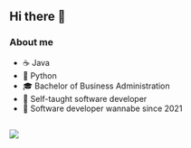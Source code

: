 ## Hi there 👋

### About me
- ☕ Java
- 🐍 Python
- 🎓 Bachelor of Business Administration
- 📖 Self-taught software developer
- 🧭 Software developer wannabe since 2021

<!--
<p>
### ✨ About you ✨
Sign my guestbook below!
  <a href="https://gist.github.com/miachafer/ec85cec5ef2a8f9937be7ea7d2341153">
    <img src="https://gist.githubusercontent.com/miachafer/ec85cec5ef2a8f9937be7ea7d2341153/raw/79c620d64b3fe9a97a324e82f703d9cd8ffdee00/my-guestbook.gif" alt="Sign my guestbook!">
  </a>
</p>
-->

  ##
  
  <div> 
 
  <a href="https://www.linkedin.com/in/miachafer" target="_blank"><img src="https://img.shields.io/badge/-LinkedIn-%230077B5?style=for-the-badge&logo=linkedin&logoColor=white" target="_blank"></a> 
 
</div>
  
  ##
